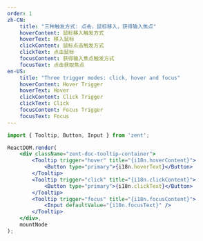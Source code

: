```yaml
---
order: 1
zh-CN:
	title: "三种触发方式: 点击，鼠标移入，获得输入焦点"
	hoverContent: 鼠标移入触发方式
	hoverText: 移入鼠标
	clickContent: 鼠标点击触发方式
	clickText: 点击鼠标
	focusContent: 获得输入焦点触发方式
	focusText: 点击获取焦点
en-US:
	title: "Three trigger modes: click, hover and focus"
	hoverContent: Hover Trigger
	hoverText: Hover
	clickContent: Click Trigger
	clickText: Click
	focusContent: Focus Trigger
	focusText: Focus
---
```


```jsx
import { Tooltip, Button, Input } from 'zent';

ReactDOM.render(
	<div className="zent-doc-tooltip-container">
		<Tooltip trigger="hover" title="{i18n.hoverContent}">
			<Button type="primary">{i18n.hoverText}</Button>
		</Tooltip>
		<Tooltip trigger="click" title="{i18n.clickContent}">
			<Button type="primary">{i18n.clickText}</Button>
		</Tooltip>
		<Tooltip trigger="focus" title="{i18n.focusContent}">
			<Input defaultValue="{i18n.focusText}" />
		</Tooltip>
	</div>,
	mountNode
);
```

<style>
	.zent-doc-tooltip-container {
		display: flex;
		justify-content: left;
		align-items: center;

		.zent-doc-tooltip-tag {
			border: 1px solid #e5e5e5;
			border-radius: 20%;
			padding: 3px;
			font-size: 12px;
			cursor: default;

			&:not(:last-child) {
				margin-right: 10px;
			}
		}

		.zent-input-wrapper {
			margin-left: 10px;
		}
	}
</style>
